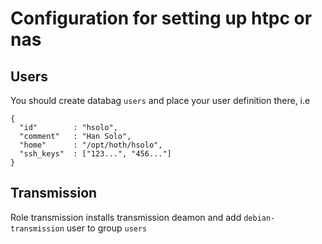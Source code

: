 # Configuration for setting up htpc or nas

## Users

You should create databag `users` and place your user definition there, i.e

    {
      "id"        : "hsolo",
      "comment"   : "Han Solo",
      "home"      : "/opt/hoth/hsolo",
      "ssh_keys"  : ["123...", "456..."]
    }

## Transmission

Role transmission installs transmission deamon and add `debian-transmission` user to group `users`





